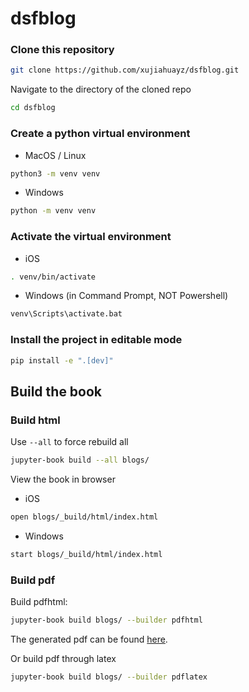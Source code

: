 # dsfblog


### Clone this repository

```zsh
git clone https://github.com/xujiahuayz/dsfblog.git
```

Navigate to the directory of the cloned repo

```zsh
cd dsfblog
```

### Create a python virtual environment

- MacOS / Linux

```zsh
python3 -m venv venv
```

- Windows

```zsh
python -m venv venv
```


### Activate the virtual environment

- iOS

```zsh
. venv/bin/activate
```

- Windows (in Command Prompt, NOT Powershell)

```zsh
venv\Scripts\activate.bat
```

### Install the project in editable mode

```zsh
pip install -e ".[dev]"
```

## Build the book

### Build html

Use `--all` to force rebuild all

```zsh
jupyter-book build --all blogs/
```

View the book in browser

- iOS

```zsh
open blogs/_build/html/index.html
```

- Windows

```zsh
start blogs/_build/html/index.html
```

### Build pdf

<!-- Must first install the right version of `urllib3` if haven't
```zsh
pip install -U "urllib3<1.25"
``` -->

Build pdfhtml:

```zsh
jupyter-book build blogs/ --builder pdfhtml
```

The generated pdf can be found [here](blogs/_build/pdf/book.pdf).

Or build pdf through latex

```zsh
jupyter-book build blogs/ --builder pdflatex
```

